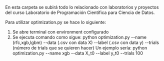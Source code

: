 En esta carpeta se subirá todo lo relacionado con laboratorios y proyectos del curso Laboratorio de Programación Científica para Ciencia de Datos.

Para utilizar optimization.py se hace lo siguiente:

1. Se abre terminal con environment configurado
2. Se ejecuta comando como sigue:
python optimization.py --name (rfc,xgb,lgbm) --data (.csv con data X) --label (.csv con data y) --trials (número de trials que se quieren hacer)
Un ejemplo sería:
python optimization.py --name xgb --data X_t0 --label y_t0 --trials 100